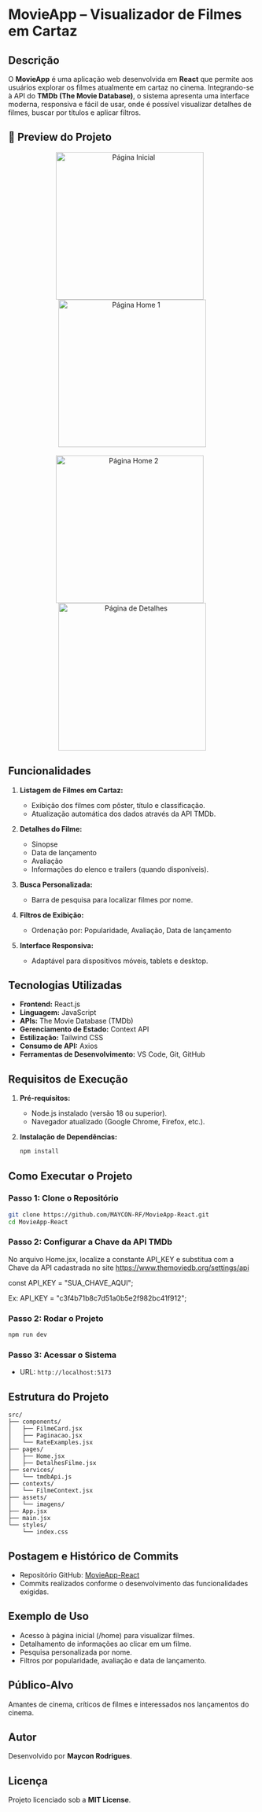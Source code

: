 # MovieApp – Visualizador de Filmes em Cartaz

## Descrição

O **MovieApp** é uma aplicação web desenvolvida em **React** que permite aos usuários explorar os filmes atualmente em cartaz no cinema. Integrando-se à API do **TMDb (The Movie Database)**, o sistema apresenta uma interface moderna, responsiva e fácil de usar, onde é possível visualizar detalhes de filmes, buscar por títulos e aplicar filtros.


## 📸 Preview do Projeto

<div align="center">
  <img src="public/images/pagina-inicial.png" alt="Página Inicial" width="300" style="margin-right: 10px;"/>
  <img src="public/images/pagina-home-1.png" alt="Página Home 1" width="300"/>
</div>

<br/>

<div align="center">
  <img src="public/images/pagina-home-2.png" alt="Página Home 2" width="300" style="margin-right: 10px;"/>
  <img src="public/images/pagina-de-detalhes.png" alt="Página de Detalhes" width="300"/>
</div>

## Funcionalidades

1. **Listagem de Filmes em Cartaz:**

   - Exibição dos filmes com pôster, título e classificação.
   - Atualização automática dos dados através da API TMDb.

2. **Detalhes do Filme:**

   - Sinopse
   - Data de lançamento
   - Avaliação
   - Informações do elenco e trailers (quando disponíveis).

3. **Busca Personalizada:**

   - Barra de pesquisa para localizar filmes por nome.

4. **Filtros de Exibição:**

   - Ordenação por: Popularidade, Avaliação, Data de lançamento

5. **Interface Responsiva:**
   - Adaptável para dispositivos móveis, tablets e desktop.

## Tecnologias Utilizadas

- **Frontend:** React.js
- **Linguagem:** JavaScript
- **APIs:** The Movie Database (TMDb)
- **Gerenciamento de Estado:** Context API
- **Estilização:** Tailwind CSS
- **Consumo de API:** Axios
- **Ferramentas de Desenvolvimento:** VS Code, Git, GitHub

## Requisitos de Execução

1. **Pré-requisitos:**

   - Node.js instalado (versão 18 ou superior).
   - Navegador atualizado (Google Chrome, Firefox, etc.).

2. **Instalação de Dependências:**
   ```bash
   npm install
   ```

## Como Executar o Projeto

### Passo 1: Clone o Repositório

```bash
git clone https://github.com/MAYCON-RF/MovieApp-React.git
cd MovieApp-React
```

### Passo 2: Configurar a Chave da API TMDb

No arquivo Home.jsx, localize a constante API_KEY e substitua com a Chave da API cadastrada no site https://www.themoviedb.org/settings/api

const API_KEY = "SUA_CHAVE_AQUI";

Ex: API_KEY = "c3f4b71b8c7d51a0b5e2f982bc41f912";

### Passo 2: Rodar o Projeto

```bash
npm run dev
```

### Passo 3: Acessar o Sistema

- URL: `http://localhost:5173`

## Estrutura do Projeto

```
src/
├── components/
│   ├── FilmeCard.jsx
│   ├── Paginacao.jsx
│   └── RateExamples.jsx
├── pages/
│   ├── Home.jsx
│   ├── DetalhesFilme.jsx
├── services/
│   └── tmdbApi.js
├── contexts/
│   └── FilmeContext.jsx
├── assets/
│   └── imagens/
├── App.jsx
├── main.jsx
└── styles/
    └── index.css
```

## Postagem e Histórico de Commits

- Repositório GitHub: [MovieApp-React](https://github.com/MAYCON-RF/MovieApp-React.git)
- Commits realizados conforme o desenvolvimento das funcionalidades exigidas.

## Exemplo de Uso

- Acesso à página inicial (/home) para visualizar filmes.
- Detalhamento de informações ao clicar em um filme.
- Pesquisa personalizada por nome.
- Filtros por popularidade, avaliação e data de lançamento.

## Público-Alvo

Amantes de cinema, críticos de filmes e interessados nos lançamentos do cinema.

## Autor

Desenvolvido por **Maycon Rodrigues**.

## Licença

Projeto licenciado sob a **MIT License**.
